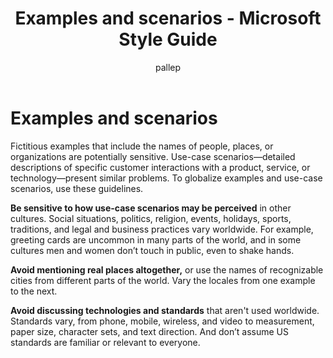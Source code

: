 ﻿---
title: Examples and scenarios - Microsoft Style Guide
author: pallep
ms.author: pallep
ms.date: 01/19/2018
ms.topic: article
ms.prod: non-product-specific
---

# Examples and scenarios

Fictitious
examples that include the names of people, places, or organizations are
potentially sensitive.
Use-case scenarios—detailed descriptions of specific customer
interactions with a product, service, or technology—present similar
problems. To globalize examples and use-case scenarios, use these
guidelines.

**Be sensitive to how use-case scenarios may be perceived** in
other cultures. Social situations, politics, religion, events,
holidays, sports, traditions, and legal and business practices vary
worldwide. For example, greeting cards are uncommon in many parts
of the world, and in some cultures men and women don’t touch in public,
even to shake hands.

**Avoid mentioning real places altogether,** or use the names of recognizable cities from different parts of the world. Vary the locales from one example to the next. 

**Avoid discussing technologies and standards** that
aren't used worldwide. Standards vary, from phone, mobile, wireless,
and video to measurement, paper size, character sets, and text
direction. And don’t assume US standards are familiar or
relevant to everyone. 
